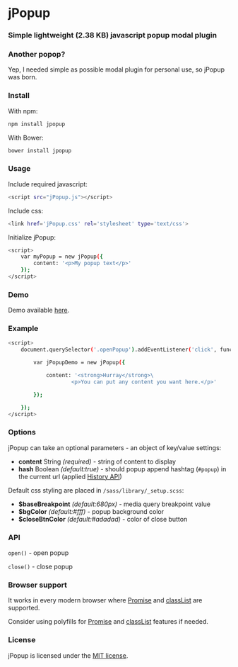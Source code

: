 # jPopup #
### Simple lightweight (2.38 KB) javascript popup modal plugin ###

### Another popop? ###
Yep, I needed simple as possible modal plugin for personal use, so jPopup was born.

### Install ###

With npm:
```sh
npm install jpopup
```

With Bower:
```sh
bower install jpopup
```

### Usage ###

Include required javascript:
```sh
<script src="jPopup.js"></script>
```

Include css:
```sh
<link href='jPopup.css' rel='stylesheet' type='text/css'>
```
Initialize jPopup:
```sh
<script>
    var myPopup = new jPopup({
    	content: '<p>My popup text</p>'
    });
</script>
```

### Demo ###

Demo available [here](http://www.rvdizajn.com/jpopup/).

### Example ###

```sh
<script>
    document.querySelector('.openPopup').addEventListener('click', function() {

        var jPopupDemo = new jPopup({

            content: '<strong>Hurray</strong>\
                    <p>You can put any content you want here.</p>'

        });

    });
</script>
```

### Options ###

jPopup can take an optional parameters - an object of key/value settings:

- **content** String *(required)* - string of content to display
- **hash** Boolean *(default:true)* - should popup append hashtag (`#popup`) in the current url (applied [History API](https://developer.mozilla.org/en-US/docs/Web/API/History_API))

Default css styling are placed in `/sass/library/_setup.scss`:

- **$baseBreakpoint** *(default:680px)* - media query breakpoint value
- **$bgColor** *(default:#fff)* - popup background color
- **$closeBtnColor** *(default:#adadad)* - color of close button


### API ###

`open()` - open popup

`close()` - close popup


### Browser support ###

It works in every modern browser where [Promise](https://developer.mozilla.org/en-US/docs/Web/JavaScript/Reference/Global_Objects/Promise) and [classList](https://developer.mozilla.org/en-US/docs/Web/API/Element/classList) are supported.

Consider using polyfills for [Promise](https://github.com/stefanpenner/es6-promise) and [classList](https://github.com/eligrey/classList.js/) features if needed.


### License  ###

jPopup is licensed under the [MIT license](http://opensource.org/licenses/MIT).
